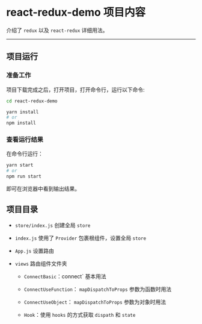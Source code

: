 # react-redux-demo 项目内容

介绍了 `redux` 以及 `react-redux` 详细用法。

---

## 项目运行

### 准备工作

项目下载完成之后，打开项目，打开命令行，运行以下命令:

```bash
cd react-redux-demo

yarn install
# or
npm install
```

### 查看运行结果

在命令行运行：

```bash
yarn start
# or
npm run start
```

即可在浏览器中看到输出结果。

## 项目目录

- `store/index.js` 创建全局 `store`

- `index.js` 使用了 `Provider` 包裹根组件，设置全局 `store`

- `App.js` 设置路由

- `views` 路由组件文件夹

  - `ConnectBasic`：connect` 基本用法

  - `ConnectUseFunction`： `mapDispatchToProps` 参数为函数时用法

  - `ConnectUseObject`： `mapDispatchToProps` 参数为对象时用法

  - `Hook`：使用 `hooks` 的方式获取 `dispath` 和 `state`

